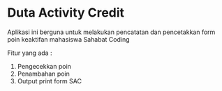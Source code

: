 # Duta Activity Credit
Aplikasi ini berguna untuk melakukan pencatatan dan pencetakkan form poin keaktifan mahasiswa
Sahabat Coding

Fitur yang ada : 
1. Pengecekkan poin
2. Penambahan poin
3. Output print form SAC

